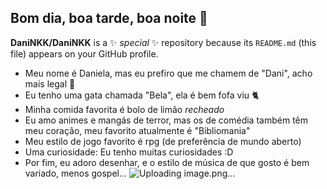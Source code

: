 ## Bom dia, boa tarde, boa noite 👋

**DaniNKK/DaniNKK** is a ✨ _special_ ✨ repository because its `README.md` (this file) appears on your GitHub profile.

- Meu nome é Daniela, mas eu prefiro que me chamem de "Dani", acho mais legal 🤠
- Eu tenho uma gata chamada "Bela", ela é bem fofa viu 🐈
- Minha comida favorita é bolo de limão *recheado*
- Eu amo animes e mangás de terror, mas os de comédia também têm meu coração, meu favorito atualmente é "Bibliomania"
- Meu estilo de jogo favorito é rpg (de preferência de mundo aberto)
- Uma curiosidade: Eu tenho muitas curiosidades :D
- Por fim, eu adoro desenhar, e o estilo de música de que gosto é bem variado, menos gospel...
  ![Uploading image.png…]()

